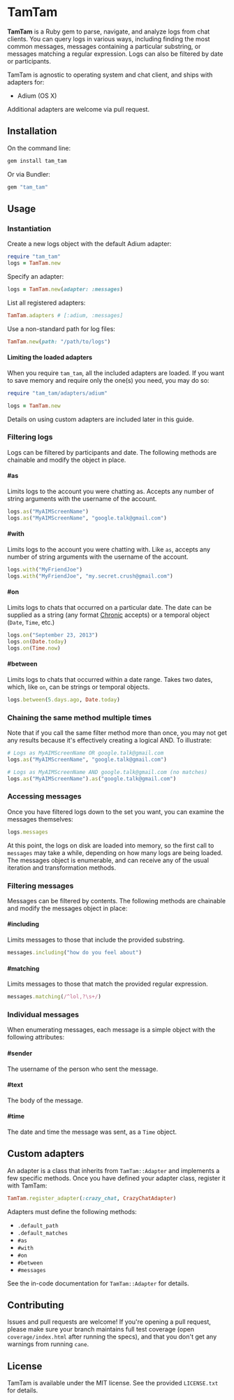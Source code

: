 # TamTam

**TamTam** is a Ruby gem to parse, navigate, and analyze logs from chat clients. You can query logs in various ways, including finding the most common messages, messages containing a particular substring, or messages matching a regular expression. Logs can also be filtered by date or participants.

TamTam is agnostic to operating system and chat client, and ships with adapters for:

* Adium (OS X)

Additional adapters are welcome via pull request.

## Installation

On the command line:

``` bash
gem install tam_tam
```

Or via Bundler:

``` ruby
gem "tam_tam"
```

## Usage

### Instantiation

Create a new logs object with the default Adium adapter:

``` ruby
require "tam_tam"
logs = TamTam.new
```

Specify an adapter:

```ruby
logs = TamTam.new(adapter: :messages)
```

List all registered adapters:

``` ruby
TamTam.adapters # [:adium, :messages]
```

Use a non-standard path for log files:

``` ruby
TamTam.new(path: "/path/to/logs")
```

#### Limiting the loaded adapters

When you require `tam_tam`, all the included adapters are loaded. If you want to save memory and require only the one(s) you need, you may do so:

``` ruby
require "tam_tam/adapters/adium"

logs = TamTam.new
```

Details on using custom adapters are included later in this guide.

### Filtering logs

Logs can be filtered by participants and date. The following methods are chainable and modify the object in place.

#### #as

Limits logs to the account you were chatting as. Accepts any number of string arguments with the username of the account.

``` ruby
logs.as("MyAIMScreenName")
logs.as("MyAIMScreenName", "google.talk@gmail.com")
```

#### #with

Limits logs to the account you were chatting with. Like `as`, accepts any number of string arguments with the username of the account.

``` ruby
logs.with("MyFriendJoe")
logs.with("MyFriendJoe", "my.secret.crush@gmail.com")
```

#### #on

Limits logs to chats that occurred on a particular date. The date can be supplied as a string (any format [Chronic](https://github.com/mojombo/chronic "Chronic") accepts) or a temporal object (`Date`, `Time`, etc.)

``` ruby
logs.on("September 23, 2013")
logs.on(Date.today)
logs.on(Time.now)
```

#### #between

Limits logs to chats that occurred within a date range. Takes two dates, which, like `on`, can be strings or temporal objects.

``` ruby
logs.between(5.days.ago, Date.today)
```

### Chaining the same method multiple times

Note that if you call the same filter method more than once, you may not get any results because it's effectively creating a logical AND. To illustrate:

``` ruby
# Logs as MyAIMScreenName OR google.talk@gmail.com
logs.as("MyAIMScreenName", "google.talk@gmail.com")

# Logs as MyAIMScreenName AND google.talk@gmail.com (no matches)
logs.as("MyAIMScreenName").as("google.talk@gmail.com")
```

### Accessing messages

Once you have filtered logs down to the set you want, you can examine the messages themselves:

``` ruby
logs.messages
```

At this point, the logs on disk are loaded into memory, so the first call to `messages` may take a while, depending on how many logs are being loaded. The messages object is enumerable, and can receive any of the usual iteration and transformation methods.

### Filtering messages

Messages can be filtered by contents. The following methods are chainable and modify the messages object in place:

#### #including

Limits messages to those that include the provided substring.

``` ruby
messages.including("how do you feel about")
```

#### #matching

Limits messages to those that match the provided regular expression.

``` ruby
messages.matching(/^lol,?\s+/)
```

### Individual messages

When enumerating messages, each message is a simple object with the following attributes:

#### #sender

The username of the person who sent the message.

#### #text

The body of the message.

#### #time

The date and time the message was sent, as a `Time` object.

## Custom adapters

An adapter is a class that inherits from `TamTam::Adapter` and implements a few specific methods. Once you have defined your adapter class, register it with TamTam:

``` ruby
TamTam.register_adapter(:crazy_chat, CrazyChatAdapter)
```

Adapters must define the following methods:

* `.default_path`
* `.default_matches`
* `#as`
* `#with`
* `#on`
* `#between`
* `#messages`

See the in-code documentation for `TamTam::Adapter` for details.

## Contributing

Issues and pull requests are welcome! If you're opening a pull request, please make sure your branch maintains full test coverage (open `coverage/index.html` after running the specs), and that you don't get any warnings from running `cane`.

## License

TamTam is available under the MIT license. See the provided `LICENSE.txt` for details.

